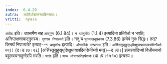 ```yaml
---
index:  6.4.29
sutra:  अवोदैधोद्मपरश्रथहिमश्रथाः।
vritti:  nyasa
---
```


`अवोदः` इति। उपसर्गेण सह `आद्गुणः` (6.1.84)। `न धातुलोपः` (1.1.4) इत्यादिना प्रतिषेधो न भवति; अनिग्लक्षणत्वाद्गुणस्य। 
`गुणश्च निपात्यते` इति। ननु च `पुगन्तलधूपधस्य` (7.3.86) इत्येवं गुणः सिद्धः। तत्? किमर्थं निपात्यते? इत्याह--`न धातुलोपः` इत्यादि। 
`औणादिके मन्प्रत्ययः` इति। `अर्त्तिसतुसुहुसृधृक्षिक्षुभायावापदयक्षिनौब्यो मन्()` (द।उ।७।२६) [अर्त्तिस्तुसुहुसृधृक्षिक्षुभायापदियक्षिनीभ्यो मन्()--द।उ।] इत्यर्त्त्यादिभ्यो विधीयमानो बहुलवचनादुन्देरपि भवति। `श्रन्तेः` इति। `श्रन्थ मोचनप्रतिहर्षणयोः` (धा।प।१५१०) इत्यस्य॥
